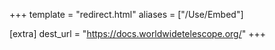 +++
template = "redirect.html"
aliases = ["/Use/Embed"]

[extra]
dest_url = "https://docs.worldwidetelescope.org/"
+++
